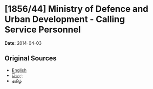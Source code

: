 # [1856/44] Ministry of Defence and Urban Development - Calling Service Personnel

**Date:** 2014-04-03

## Original Sources

- [English](https://documents.gov.lk/view/extra-gazettes/2014/4/1856-44_E.pdf)
- [සිංහල](https://documents.gov.lk/view/extra-gazettes/2014/4/1856-44_S.pdf)
- [தமிழ்](https://documents.gov.lk/view/extra-gazettes/2014/4/1856-44_T.pdf)
